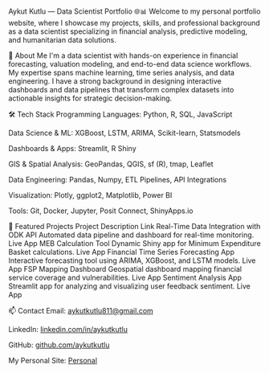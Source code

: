 Aykut Kutlu — Data Scientist Portfolio 🌐📊
Welcome to my personal portfolio website, where I showcase my projects, skills, and professional background as a data scientist specializing in financial analysis, predictive modeling, and humanitarian data solutions.

🚀 About Me
I'm a data scientist with hands-on experience in financial forecasting, valuation modeling, and end-to-end data science workflows. My expertise spans machine learning, time series analysis, and data engineering. I have a strong background in designing interactive dashboards and data pipelines that transform complex datasets into actionable insights for strategic decision-making.

🛠️ Tech Stack
Programming Languages: Python, R, SQL, JavaScript

Data Science & ML: XGBoost, LSTM, ARIMA, Scikit-learn, Statsmodels

Dashboards & Apps: Streamlit, R Shiny

GIS & Spatial Analysis: GeoPandas, QGIS, sf (R), tmap, Leaflet

Data Engineering: Pandas, Numpy, ETL Pipelines, API Integrations

Visualization: Plotly, ggplot2, Matplotlib, Power BI

Tools: Git, Docker, Jupyter, Posit Connect, ShinyApps.io

📂 Featured Projects
Project	Description	Link
Real-Time Data Integration with ODK API	Automated data pipeline and dashboard for real-time monitoring.	Live App
MEB Calculation Tool	Dynamic Shiny app for Minimum Expenditure Basket calculations.	Live App
Financial Time Series Forecasting App	Interactive forecasting tool using ARIMA, XGBoost, and LSTM models.	Live App
FSP Mapping Dashboard	Geospatial dashboard mapping financial service coverage and vulnerabilities.	Live App
Sentiment Analysis App	Streamlit app for analyzing and visualizing user feedback sentiment.	Live App

📫 Contact
Email: aykutkutlu811@gmail.com

LinkedIn: [linkedin.com/in/aykutkutlu](https://www.linkedin.com/in/aykut-kutlu-562867236/)

GitHub: [github.com/aykutkutlu](https://github.com/AykutKutlu)

My Personal Site: [Personal](https://aykutkutlu.github.io/AykutKutlu/)

